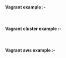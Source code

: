 #### Vagrant example :-
````


````

#### Vagrant cluster example :-
````


````

#### Vagrant aws example :-
````


````